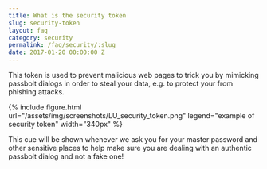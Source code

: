 ```yaml
---
title: What is the security token
slug: security-token
layout: faq
category: security
permalink: /faq/security/:slug
date: 2017-01-20 00:00:00 Z
---
```

This token is used to prevent malicious web pages to trick you by mimicking passbolt 
dialogs in order to steal your data, e.g. to protect your from phishing attacks. 

{% include figure.html
    url="/assets/img/screenshots/LU_security_token.png"
    legend="example of security token"
    width="340px"
%}

This cue will be shown whenever we ask you for your master password and other sensitive places to help 
make sure you are dealing with an authentic passbolt dialog and not a fake one! 
